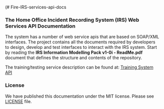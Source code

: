 (# Fire-IRS-services-api-docs

### The Home Office Incident Recording System (IRS) Web Services API Documentation

The system has a number of web service apis that are based on SOAP/XML interfaces. The project contains all the documents required by developers to design, develop and test interfaces to interact with the IRS system. Start by reading the **IRS Information Modelling Pack v1-0i - ReadMe.pdf** document that defines the structure and contents of the repository.  

The training/testing service description can be found at: [Training System API](https://irs.xml.fire.gov.uk/training/irsis/irsis.asmx "IRS Training system web service") 

### License

We have published this documentation under the MIT license. Please see [LICENSE](LICENSE "License File") file.
